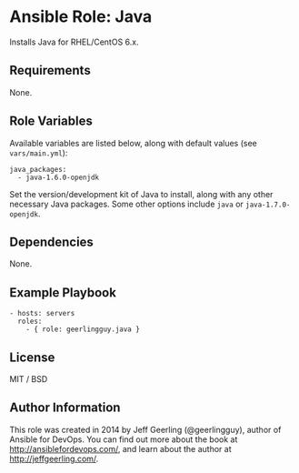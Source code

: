 # Ansible Role: Java

Installs Java for RHEL/CentOS 6.x.

## Requirements

None.

## Role Variables

Available variables are listed below, along with default values (see `vars/main.yml`):

    java_packages:
      - java-1.6.0-openjdk

Set the version/development kit of Java to install, along with any other necessary Java packages. Some other options include `java` or `java-1.7.0-openjdk`.

## Dependencies

None.

## Example Playbook

    - hosts: servers
      roles:
        - { role: geerlingguy.java }

## License

MIT / BSD

## Author Information

This role was created in 2014 by Jeff Geerling (@geerlingguy), author of Ansible for DevOps. You can find out more about the book at http://ansiblefordevops.com/, and learn about the author at http://jeffgeerling.com/.
